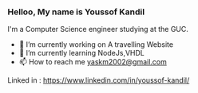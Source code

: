 ### Helloo, My name is Youssof Kandil

I'm a Computer Science engineer studying at the GUC.


- 🔭 I’m currently working on A travelling Website  
- 🌱 I’m currently learning NodeJs,VHDL
- 📫 How to reach me yaskm2002@gmail.com 

Linked in : https://www.linkedin.com/in/youssof-kandil/
